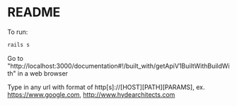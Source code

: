 # README

To run:

```bash
rails s
```

Go to "http://localhost:3000/documentation#!/built_with/getApiV1BuiltWithBuildWith" in a web browser

Type in any url with format of http[s]://[HOST][PATH][PARAMS], ex. https://www.google.com, http://www.hydearchitects.com
